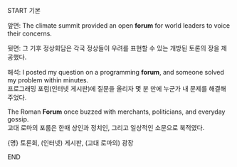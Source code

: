 START
기본

앞면:
The climate summit provided an open **forum** for world leaders to voice their concerns.

뒷면:
그 기후 정상회담은 각국 정상들이 우려를 표현할 수 있는 개방된 토론의 장을 제공했다.

해석:
I posted my question on a programming **forum**, and someone solved my problem within minutes.  
프로그래밍 포럼(인터넷 게시판)에 질문을 올리자 몇 분 만에 누군가 내 문제를 해결해 주었다.

The Roman **Forum** once buzzed with merchants, politicians, and everyday gossip.  
고대 로마의 포룸은 한때 상인과 정치인, 그리고 일상적인 소문으로 북적였다.

{명} 토론회, (인터넷) 게시판, (고대 로마의) 광장
<!--ID: 1745568139274-->
END
